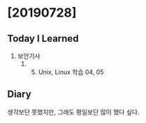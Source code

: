 # [20190728] 

## Today I Learned
1. 보안기사
    1. 05. Unix, Linux 학습 04, 05

## Diary
생각보단 못했지만, 그래도 평일보단 많이 했다 싶다. <br>